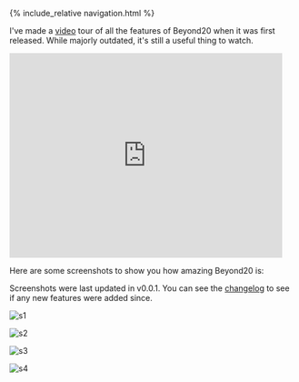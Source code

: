 {% include_relative navigation.html %}

I've made a [video](https://www.youtube.com/watch?v=mY0MNNrHHdM) tour of all the features of Beyond20 when it was first released. While majorly outdated, it's still a useful thing to watch.

<iframe width="480" height="360" src="http://www.youtube.com/embed/mY0MNNrHHdM" frameborder="0"> </iframe>

Here are some screenshots to show you how amazing Beyond20 is:

Screenshots were last updated in v0.0.1. You can see the [changelog](/Changelog) to see if any new features were added since.

![s1](https://lh3.googleusercontent.com/HH_vr8XrWxnNXfs1Nlo6Lybv5_zpmsA3k_nSBq_6bvQttkBCZY3dd4WYhLNmsLJ0L0md3zW2TSo=w640-h400-e365)

![s2](https://lh3.googleusercontent.com/9mNwVHnIJwOdYEqTRuTBKNfx5gT3M9XcChUhdGCGATyGMlor0wnSwjtCqRvGMMKRpQtJYhbCuuc=w640-h400-e365)

![s3](https://lh3.googleusercontent.com/3f7I6izvPY42YpWWEGq_7sxPlDdpD09P-4VRBrImpWZR6X73n1l6P56-tXMtPOE7SVhr5xX62w=w640-h400-e365)

![s4](https://lh3.googleusercontent.com/1RGPhVFfYRtaAge-wQIzGvgwucUAitGoxXBHnkm8X7dL6O3nEOIU_DEs4pNd9NT2zQodDek0=w640-h400-e365)

